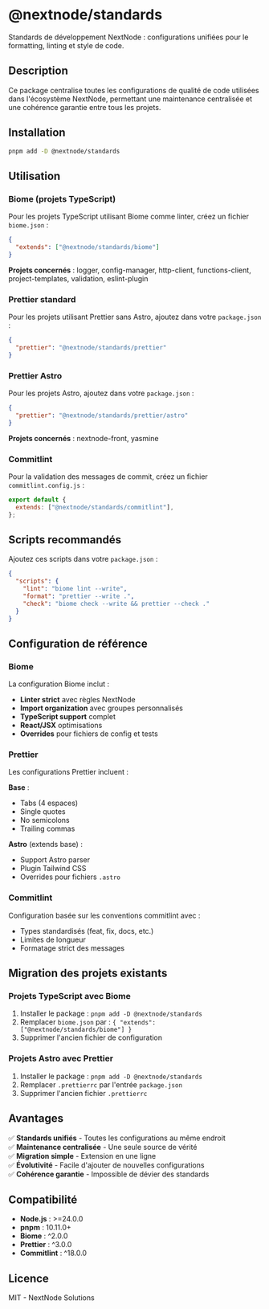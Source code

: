 # @nextnode/standards

Standards de développement NextNode : configurations unifiées pour le formatting, linting et style de code.

## Description

Ce package centralise toutes les configurations de qualité de code utilisées dans l'écosystème NextNode, permettant une maintenance centralisée et une cohérence garantie entre tous les projets.

## Installation

```bash
pnpm add -D @nextnode/standards
```

## Utilisation

### Biome (projets TypeScript)

Pour les projets TypeScript utilisant Biome comme linter, créez un fichier `biome.json` :

```json
{
  "extends": ["@nextnode/standards/biome"]
}
```

**Projets concernés** : logger, config-manager, http-client, functions-client, project-templates, validation, eslint-plugin

### Prettier standard

Pour les projets utilisant Prettier sans Astro, ajoutez dans votre `package.json` :

```json
{
  "prettier": "@nextnode/standards/prettier"
}
```

### Prettier Astro

Pour les projets Astro, ajoutez dans votre `package.json` :

```json
{
  "prettier": "@nextnode/standards/prettier/astro"
}
```

**Projets concernés** : nextnode-front, yasmine

### Commitlint

Pour la validation des messages de commit, créez un fichier `commitlint.config.js` :

```javascript
export default {
  extends: ["@nextnode/standards/commitlint"],
};
```

## Scripts recommandés

Ajoutez ces scripts dans votre `package.json` :

```json
{
  "scripts": {
    "lint": "biome lint --write",
    "format": "prettier --write .",
    "check": "biome check --write && prettier --check ."
  }
}
```

## Configuration de référence

### Biome

La configuration Biome inclut :

- **Linter strict** avec règles NextNode
- **Import organization** avec groupes personnalisés
- **TypeScript support** complet
- **React/JSX** optimisations
- **Overrides** pour fichiers de config et tests

### Prettier

Les configurations Prettier incluent :

**Base** :

- Tabs (4 espaces)
- Single quotes
- No semicolons
- Trailing commas

**Astro** (extends base) :

- Support Astro parser
- Plugin Tailwind CSS
- Overrides pour fichiers `.astro`

### Commitlint

Configuration basée sur les conventions commitlint avec :

- Types standardisés (feat, fix, docs, etc.)
- Limites de longueur
- Formatage strict des messages

## Migration des projets existants

### Projets TypeScript avec Biome

1. Installer le package : `pnpm add -D @nextnode/standards`
2. Remplacer `biome.json` par : `{ "extends": ["@nextnode/standards/biome"] }`
3. Supprimer l'ancien fichier de configuration

### Projets Astro avec Prettier

1. Installer le package : `pnpm add -D @nextnode/standards`
2. Remplacer `.prettierrc` par l'entrée `package.json`
3. Supprimer l'ancien fichier `.prettierrc`

## Avantages

✅ **Standards unifiés** - Toutes les configurations au même endroit  
✅ **Maintenance centralisée** - Une seule source de vérité  
✅ **Migration simple** - Extension en une ligne  
✅ **Évolutivité** - Facile d'ajouter de nouvelles configurations  
✅ **Cohérence garantie** - Impossible de dévier des standards

## Compatibilité

- **Node.js** : >=24.0.0
- **pnpm** : 10.11.0+
- **Biome** : ^2.0.0
- **Prettier** : ^3.0.0
- **Commitlint** : ^18.0.0

## Licence

MIT - NextNode Solutions
